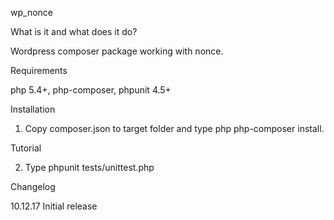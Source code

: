 wp_nonce

What is it and what does it do?

Wordpress composer package working with nonce.

Requirements

php 5.4+,  php-composer, phpunit 4.5+

Installation

1. Copy composer.json to target folder and type php php-composer install.
 
Tutorial

2. Type phpunit tests/unittest.php

Changelog

10.12.17 Initial release




